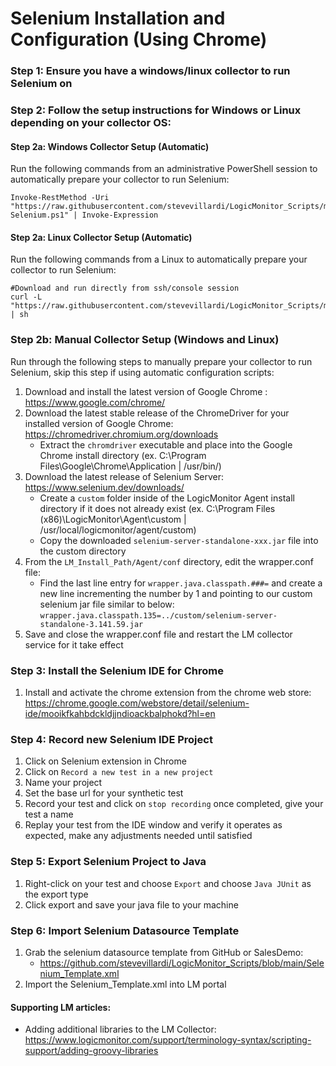 # Selenium Installation and Configuration (Using Chrome)

### Step 1: Ensure you have a windows/linux collector to run Selenium on

### Step 2: Follow the setup instructions for Windows or Linux depending on your collector OS:

#### Step 2a: Windows Collector Setup (Automatic)

Run the following commands from an administrative PowerShell session to automatically prepare your collector to run Selenium:

```#Download and run directly from PS session
Invoke-RestMethod -Uri "https://raw.githubusercontent.com/stevevillardi/LogicMonitor_Scripts/main/Selenium/Install-Selenium.ps1" | Invoke-Expression
```

#### Step 2a: Linux Collector Setup (Automatic)

Run the following commands from a Linux to automatically prepare your collector to run Selenium:

```
#Download and run directly from ssh/console session
curl -L "https://raw.githubusercontent.com/stevevillardi/LogicMonitor_Scripts/main/Selenium/logicmonitor_install_selenium_debian.sh" | sh
```

### Step 2b: Manual Collector Setup (Windows and Linux)

Run through the following steps to manually prepare your collector to run Selenium, skip this step if using automatic configuration scripts:

1.  Download and install the latest version of Google Chrome : https://www.google.com/chrome/
2.  Download the latest stable release of the ChromeDriver for your installed version of Google Chrome: https://chromedriver.chromium.org/downloads
    - Extract the `chromdriver` executable and place into the Google Chrome install directory (ex. C:\Program Files\Google\Chrome\Application | /usr/bin/)
3.  Download the latest release of Selenium Server: https://www.selenium.dev/downloads/
    - Create a `custom` folder inside of the LogicMonitor Agent install directory if it does not already exist (ex. C:\Program Files (x86)\LogicMonitor\Agent\custom | /usr/local/logicmonitor/agent/custom)
    - Copy the downloaded `selenium-server-standalone-xxx.jar` file into the custom directory
4.  From the `LM_Install_Path/Agent/conf` directory, edit the wrapper.conf file:
    - Find the last line entry for `wrapper.java.classpath.###=` and create a new line incrementing the number by 1 and pointing to our custom selenium jar file similar to below:
      `wrapper.java.classpath.135=../custom/selenium-server-standalone-3.141.59.jar`
5.  Save and close the wrapper.conf file and restart the LM collector service for it take effect

### Step 3: Install the Selenium IDE for Chrome

1. Install and activate the chrome extension from the chrome web store: https://chrome.google.com/webstore/detail/selenium-ide/mooikfkahbdckldjjndioackbalphokd?hl=en

### Step 4: Record new Selenium IDE Project

1. Click on Selenium extension in Chrome
2. Click on `Record a new test in a new project`
3. Name your project
4. Set the base url for your synthetic test
5. Record your test and click on `stop recording` once completed, give your test a name
6. Replay your test from the IDE window and verify it operates as expected, make any adjustments needed until satisfied

### Step 5: Export Selenium Project to Java

1. Right-click on your test and choose `Export` and choose `Java JUnit` as the export type
2. Click export and save your java file to your machine

### Step 6: Import Selenium Datasource Template

1. Grab the selenium datasource template from GitHub or SalesDemo:
   - https://github.com/stevevillardi/LogicMonitor_Scripts/blob/main/Selenium_Template.xml
2. Import the Selenium_Template.xml into LM portal

#### Supporting LM articles:

- Adding additional libraries to the LM Collector: https://www.logicmonitor.com/support/terminology-syntax/scripting-support/adding-groovy-libraries
